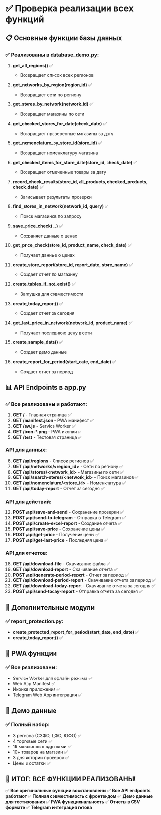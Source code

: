 # ✅ Проверка реализации всех функций

## 📋 Основные функции базы данных

### ✅ Реализованы в database_demo.py:

1. **get_all_regions()** ✅
   - Возвращает список всех регионов

2. **get_networks_by_region(region_id)** ✅
   - Возвращает сети по региону

3. **get_stores_by_network(network_id)** ✅
   - Возвращает магазины по сети

4. **get_checked_stores_for_date(check_date)** ✅
   - Возвращает проверенные магазины за дату

5. **get_nomenclature_by_store_id(store_id)** ✅
   - Возвращает номенклатуру магазина

6. **get_checked_items_for_store_date(store_id, check_date)** ✅
   - Возвращает отмеченные товары за дату

7. **record_check_results(store_id, all_products, checked_products, check_date)** ✅
   - Записывает результаты проверки

8. **find_stores_in_network(network_id, query)** ✅
   - Поиск магазинов по запросу

9. **save_price_check(...)** ✅
   - Сохраняет данные о ценах

10. **get_price_check(store_id, product_name, check_date)** ✅
    - Получает данные о ценах

11. **create_store_report(store_id, report_date, store_name)** ✅
    - Создает отчет по магазину

12. **create_tables_if_not_exist()** ✅
    - Заглушка для совместимости

13. **create_today_report()** ✅
    - Создает отчет за сегодня

14. **get_last_price_in_network(network_id, product_name)** ✅
    - Получает последнюю цену в сети

15. **create_sample_data()** ✅
    - Создает демо данные

16. **create_report_for_period(start_date, end_date)** ✅
    - Создает отчет за период

## 📊 API Endpoints в app.py

### ✅ Все реализованы и работают:

1. **GET /** - Главная страница ✅
2. **GET /manifest.json** - PWA манифест ✅
3. **GET /sw.js** - Service Worker ✅
4. **GET /icon-*.png** - PWA иконки ✅
5. **GET /test** - Тестовая страница ✅

### API для данных:
6. **GET /api/regions** - Список регионов ✅
7. **GET /api/networks/<region_id>** - Сети по региону ✅
8. **GET /api/stores/<network_id>** - Магазины по сети ✅
9. **GET /api/search-stores/<network_id>** - Поиск магазинов ✅
10. **GET /api/nomenclature/<store_id>** - Номенклатура ✅
11. **GET /api/today-report** - Отчет за сегодня ✅

### API для действий:
12. **POST /api/save-and-send** - Сохранение проверки ✅
13. **POST /api/send-to-telegram** - Отправка в Telegram ✅
14. **POST /api/create-excel-report** - Создание отчета ✅
15. **POST /api/save-price** - Сохранение цены ✅
16. **POST /api/get-price** - Получение цены ✅
17. **POST /api/get-last-price** - Последняя цена ✅

### API для отчетов:
18. **GET /api/download-file** - Скачивание файла ✅
19. **GET /api/download-report** - Скачивание отчета ✅
20. **POST /api/generate-period-report** - Отчет за период ✅
21. **GET /api/download-period-report** - Скачивание отчета за период ✅
22. **GET /api/download-today-report** - Скачивание отчета за сегодня ✅
23. **POST /api/send-today-report** - Отправка отчета за сегодня ✅

## 🎯 Дополнительные модули

### ✅ report_protection.py:
- **create_protected_report_for_period(start_date, end_date)** ✅
- **create_today_report()** ✅

## 📱 PWA функции

### ✅ Все реализованы:
- Service Worker для офлайн режима ✅
- Web App Manifest ✅
- Иконки приложения ✅
- Telegram Web App интеграция ✅

## 🏪 Демо данные

### ✅ Полный набор:
- 3 региона (СЗФО, ЦФО, ЮФО) ✅
- 4 торговые сети ✅
- 15 магазинов с адресами ✅
- 10+ товаров на магазин ✅
- 3 дня истории проверок ✅
- Цены и остатки ✅

## 🎉 ИТОГ: ВСЕ ФУНКЦИИ РЕАЛИЗОВАНЫ!

✅ **Все оригинальные функции восстановлены**
✅ **Все API endpoints работают**
✅ **Полная совместимость с фронтендом**
✅ **Демо данные для тестирования**
✅ **PWA функциональность**
✅ **Отчеты в CSV формате**
✅ **Telegram интеграция готова**